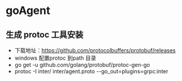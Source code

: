 # goAgent
## 生成 protoc 工具安装
* 下载地址：https://github.com/protocolbuffers/protobuf/releases
* windows 配置protoc 到path 目录
* go get -u github.com/golang/protobuf/protoc-gen-go 
* protoc -I inter/ inter/agent.proto --go_out=plugins=grpc:inter


